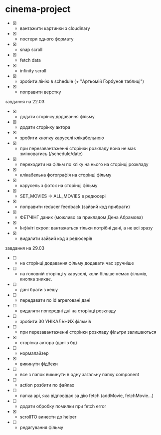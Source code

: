 # cinema-project

- [x] - вантажити картинки з cloudinary
- [x] - постери одного формату
- [x] - snap scroll
- [x] - fetch data
- [x] - infinity scroll
- [x] - зробити лінію в schedule (+ "Артьомій Горбунов таблиці")
- [x] - поправити верстку

завдання на 22.03

- [x] - додати сторінку додавання фільму
- [x] - додати сторінку актора
- [x] - зробити кнопку каруселі клікабельною
- [x] - при перезавантаженні сторінки розкладу вона не має змінюватись (/schedule/date)
- [x] - переходити на фільм по кліку на нього на сторінці розкладу
- [x] - клікабельна фотографія на сторінці фільму
- [x] - карусель з фоток на сторінці фільму
- [x] - SET_MOVIES -> ALL_MOVIES в редюсері
- [x] - поправити reducer feedback (зайвий код прибрати)
- [x] - ФЕТЧІНГ даних (можливо за прикладом Дена Абрамова)
- [x] - Інфініті скрол: вантажаться тільки потрібні дані, а не всі зразу
- [x] - видалити зайвий код з редюсерів

завдання на 29.03

- [ ] - на сторінці додавання фільму додавати час зручніше
- [ ] - на головній сторінці у каруселі, коли більше немає фільмів, кнопка зникає.
- [ ] - дані брати з кешу
- [ ] - передавати по id агреговані дані
- [ ] - видаляти попередні дні на сторінці розкладу
- [ ] - зробити 30 УНІКАЛЬНИХ фільмів
- [ ] - при перезавантаженні сторінки розкладу фільтри залишаються
- [x] - сторінка актора (дані з бд)
- [ ] - нормалайзер
- [x] - викинути фідбеки
- [ ] - все з папок викинути в одну загальну папку component
- [ ] - action розбити по файлах
- [ ] - папка api, яка відповідає за дію fetch (addMovie, fetchMovie...)
- [ ] - додати обробку помилки при fetch error
- [x] - scrollTO винести до helper
- [ ] - редагування фільму
